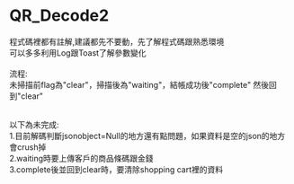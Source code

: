 # QR_Decode2

程式碼裡都有註解,建議都先不要動，先了解程式碼跟熟悉環境<br>
可以多多利用Log跟Toast了解參數變化<br><br>
流程:<br>
未掃描前flag為"clear"，掃描後為"waiting"，結帳成功後"complete" 然後回到"clear"<br><br>

以下為未完成:<br>
1.目前解碼判斷jsonobject=Null的地方還有點問題，如果資料是空的json的地方會crush掉<br>
2.waiting時要上傳客戶的商品條碼跟金錢<br>
3.complete後並回到clear時，要清除shopping cart裡的資料 <br>
